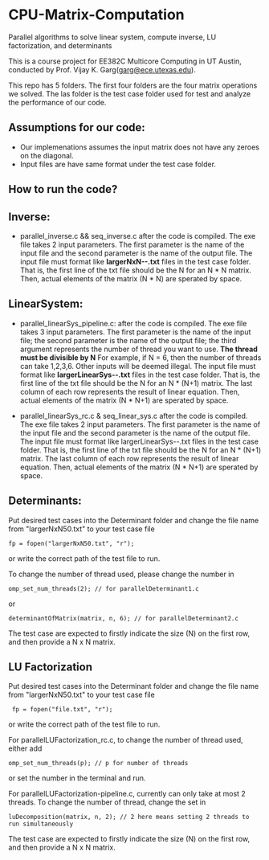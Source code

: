# CPU-Matrix-Computation
Parallel algorithms to solve linear system, compute inverse, LU factorization, and determinants

This is a course project for EE382C Multicore Computing in UT Austin, conducted by Prof. Vijay K. Garg(garg@ece.utexas.edu).

This repo has 5 folders. The first four folders are the four matrix operations we solved. The las folder is the test case folder used for test and analyze the performance of our code.

## Assumptions for our code:
- Our implemenations assumes the input matrix does not have any zeroes on the diagonal. 
- Input files are have same format under the test case folder.


## How to run the code?

## Inverse: 
- parallel_inverse.c && seq_inverse.c
after the code is compiled. The exe file takes 2 input parameters. The first parameter is the name of the input file and the second parameter is the name of the output file. The input file must format like **largerNxN--.txt** files in the test case folder. That is, the first line of the txt file should be the N for an N * N matrix. Then, actual elements of the matrix (N * N) are sperated by space. 


## LinearSystem: 
- parallel_linearSys_pipeline.c:
after the code is compiled. The exe file takes 3 input parameters. The first parameter is the name of the input file; the second parameter is the name of the output file; the third argument represents the number of thread you want to use. **The thread must be divisible by N** For example, if N = 6, then the number of threads can take 1,2,3,6. Other inputs will be deemed illegal. The input file must format like **largerLinearSys--.txt** files in the test case folder. That is, the first line of the txt file should be the N for an N * (N+1) matrix. The last column of each row represents the result of linear equation. Then, actual elements of the matrix (N * N+1) are sperated by space. 

- parallel_linearSys_rc.c & seq_linear_sys.c
after the code is compiled. The exe file takes 2 input parameters. The first parameter is the name of the input file and the second parameter is the name of the output file. The input file must format like largerLinearSys--.txt files in the test case folder. That is, the first line of the txt file should be the N for an N * (N+1) matrix. The last column of each row represents the result of linear equation. Then, actual elements of the matrix (N * N+1) are sperated by space. 

## Determinants:

Put desired test cases into the Determinant folder and change the file name from "largerNxN50.txt" to your test case file
```
fp = fopen("largerNxN50.txt", "r");
```
or write the correct path of the test file to run. 

To change the number of thread used, please change the number in
```
omp_set_num_threads(2); // for parallelDeterminant1.c
```
or
```
determinantOfMatrix(matrix, n, 6); // for parallelDeterminant2.c
```
The test case are expected to firstly indicate the size (N) on the first row, and then provide a N x N matrix.

## LU Factorization

Put desired test cases into the Determinant folder and change the file name from "largerNxN50.txt" to your test case file
```
 fp = fopen("file.txt", "r");
```
or write the correct path of the test file to run. 

For parallelLUFactorization_rc.c, to change the number of thread used, either add
```
omp_set_num_threads(p); // p for number of threads
```
or set the number in the terminal and run.

For parallelLUFactorization-pipeline.c, currently can only take at most 2 threads. To change the number of thread, change the set in
```
luDecomposition(matrix, n, 2); // 2 here means setting 2 threads to run simultaneously
```
The test case are expected to firstly indicate the size (N) on the first row, and then provide a N x N matrix.
